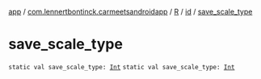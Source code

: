 [app](../../../index.md) / [com.lennertbontinck.carmeetsandroidapp](../../index.md) / [R](../index.md) / [id](index.md) / [save_scale_type](./save_scale_type.md)

# save_scale_type

`static val save_scale_type: `[`Int`](https://kotlinlang.org/api/latest/jvm/stdlib/kotlin/-int/index.html)
`static val save_scale_type: `[`Int`](https://kotlinlang.org/api/latest/jvm/stdlib/kotlin/-int/index.html)